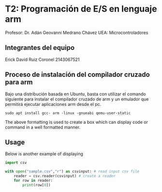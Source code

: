 # T2: Programación de E/S en lenguaje arm
Profesor: Dr. Adán Geovanni Medrano Chávez
UEA: Microcontroladores

## Integrantes del equipo
Erick David Ruiz Coronel    2143067521
    

## Proceso de instalación del compilador cruzado para arm

Bajo una distribución basada en Ubuntu, basta con utilizar el comando
siguiente para instalar el compilador cruzado de arm y un emulador que
permitirá ejecutar aplicaciones arm desde el pc.

````
sudo apt install gcc- arm -linux -gnueabi qemu-user-static
````

The above formatting is used to create a box which can display code or command in a well formatted manner.


## Usage

Below is another example of displaying
````python
import csv

with open("sample.csv","r") as csvinput: # read input csv file
    reader = csv.reader(csvinput) # create a reader
    for row in reader:
        print(row[0])
````

